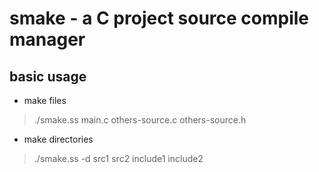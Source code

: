 # smake - a C project source compile manager



## basic usage


* make files

> ./smake.ss main.c others-source.c others-source.h


* make directories

> ./smake.ss -d src1 src2 include1 include2


